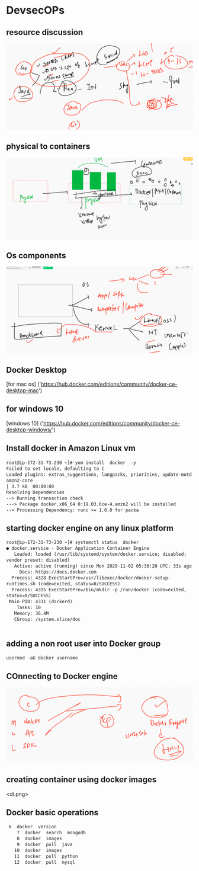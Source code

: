 # DevsecOPs

##  resource discussion 

<img src="res.png">

## physical to containers 

<img src="p2c.png">

## Os components

<img src="osc.png">

## Docker Desktop 

[for mac os] ('https://hub.docker.com/editions/community/docker-ce-desktop-mac')

##  for windows 10

[windows 10] ('https://hub.docker.com/editions/community/docker-ce-desktop-windows/')


## Install docker in Amazon Linux vm 

```
root@ip-172-31-73-230 ~]# yum install  docker  -y
Failed to set locale, defaulting to C
Loaded plugins: extras_suggestions, langpacks, priorities, update-motd
amzn2-core                                                              | 3.7 kB  00:00:00     
Resolving Dependencies
--> Running transaction check
---> Package docker.x86_64 0:19.03.6ce-4.amzn2 will be installed
--> Processing Dependency: runc >= 1.0.0 for packa

```

## starting docker engine on any linux platform 

```
root@ip-172-31-73-230 ~]# systemctl status  docker 
● docker.service - Docker Application Container Engine
   Loaded: loaded (/usr/lib/systemd/system/docker.service; disabled; vendor preset: disabled)
   Active: active (running) since Mon 2020-11-02 05:38:20 UTC; 33s ago
     Docs: https://docs.docker.com
  Process: 4328 ExecStartPre=/usr/libexec/docker/docker-setup-runtimes.sh (code=exited, status=0/SUCCESS)
  Process: 4315 ExecStartPre=/bin/mkdir -p /run/docker (code=exited, status=0/SUCCESS)
 Main PID: 4331 (dockerd)
    Tasks: 10
   Memory: 36.4M
   CGroup: /system.slice/doc
  
 ```
 
 ## adding a non root user into Docker group
 
 ```
 usermod -aG docker username
 ```
 
## COnnecting to Docker engine 

<img src="deconn.png">

## creating container using docker images

<di.png>

## Docker basic operations 

```
 6  docker  version 
    7  docker  search  mongodb 
    8  docker  images  
    9  docker  pull  java
   10  docker  images  
   11  docker  pull  python 
   12  docker  pull  mysql 
   
 ```
 
 
